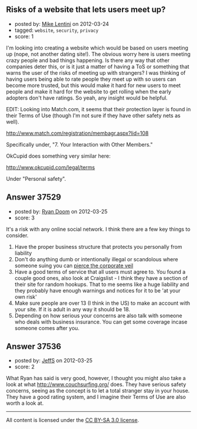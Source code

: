 ## Risks of a website that lets users meet up?

- posted by: [Mike Lentini](https://stackexchange.com/users/-1/7061-mike-lentini) on 2012-03-24
- tagged: `website`, `security`, `privacy`
- score: 1

I'm looking into creating a website which would be based on users meeting up (nope, not another dating site!). The obvious worry here is users meeting crazy people and bad things happening. Is there any way that other companies deter this, or is it just a matter of having a ToS or something that warns the user of the risks of meeting up with strangers? I was thinking of having users being able to rate people they meet up with so users can become more trusted, but this would make it hard for new users to meet people and make it hard for the website to get rolling when the early adopters don't have ratings. So yeah, any insight would be helpful.

EDIT: Looking into Match.com, it seems that their protection layer is found in their Terms of Use (though I'm not sure if they have other safety nets as well).

http://www.match.com/registration/membagr.aspx?lid=108

Specifically under, "7. Your Interaction with Other Members."

OkCupid does something very similar here: 

http://www.okcupid.com/legal/terms

Under "Personal safety".


## Answer 37529

- posted by: [Ryan Doom](https://stackexchange.com/users/-1/5655-ryan-doom) on 2012-03-25
- score: 3

<p>It's a risk with any online social network. I think there are a few key things to consider.</p>

<ol>
<li>Have the proper business structure that protects you personally from liability</li>
<li>Don't do anything dumb or intentionally illegal or scandolous where someone suing you can <a href="http://en.wikipedia.org/wiki/Piercing_the_corporate_veil" rel="nofollow">pierce the corporate veil</a> </li>
<li>Have a good terms of service that all users must agree to. You found a couple good ones, also look at Craigslist - I think they have a section of their site for random hookups. That to me seems like a huge liability and they probably have enough warnings and notices for it to be 'at your own risk'</li>
<li>Make sure people are over 13 (I think in the US) to make an account with your site. If it is adult in any way it should be 18.</li>
<li>Depending on how serious your concerns are also talk with someone who deals with business insurance. You can get some coverage incase someone comes after you.</li>
</ol>



## Answer 37536

- posted by: [JeffS](https://stackexchange.com/users/-1/15873-jeffs) on 2012-03-25
- score: 2

What Ryan has said is very good, however, I thought you might also take a look at what http://www.couchsurfing.org/ does. They have serious safety concerns, seeing as the concept is to let a total stranger stay in your house. They have a good rating system, and I imagine their Terms of Use are also worth a look at.



---

All content is licensed under the [CC BY-SA 3.0 license](https://creativecommons.org/licenses/by-sa/3.0/).
